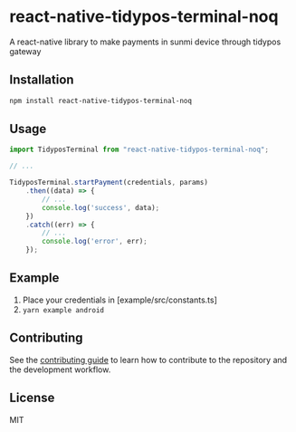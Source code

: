 # react-native-tidypos-terminal-noq

A react-native library to make payments in sunmi device through tidypos gateway

## Installation

```sh
npm install react-native-tidypos-terminal-noq
```

## Usage

```js
import TidyposTerminal from "react-native-tidypos-terminal-noq";

// ...

TidyposTerminal.startPayment(credentials, params)
    .then((data) => {
        // ...
        console.log('success', data);
    })
    .catch((err) => {
        // ...
        console.log('error', err);
    });
```

## Example
1. Place your credentials in [example/src/constants.ts]
2. `yarn example android`

## Contributing

See the [contributing guide](CONTRIBUTING.md) to learn how to contribute to the repository and the development workflow.

## License

MIT
